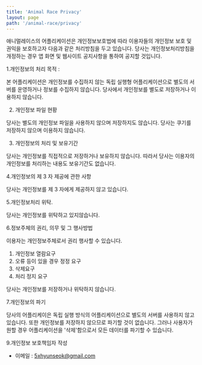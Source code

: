 ```yaml
---
title: 'Animal Race Privacy'
layout: page
path: '/animal-race/privacy'
---
```


애니멀레이스의 어플리케이션은 개인정보보호법에 따라 이용자들의 개인정보 보호 및 권익을 보호하고자 다음과 같은 처리방침을 두고 있습니다.
당사는 개인정보처리방침을 개정하는 경우 앱 화면 및 웹사이트 공지사항을 통하여 공지할 것입니다.

1.개인정보의 처리 목적 :

본 어플리케이션은 개인정보를 수집하지 않는 독립 실행형 어플리케이션으로 별도의 서버를 운영하거나 정보를 수집하지 않습니다.
당사에서 개인정보를 별도로 저장하거나 이용하지 않습니다.

2. 개인정보 파일 현황

당사는 별도의 개인정보 파일을 사용하지 않으며 저장하지도 않습니다.
당사는 쿠기를 저장하지 않으며 이용하지 않습니다.

3. 개인정보의 처리 및 보유기간

당사는 개인정보를 직접적으로 저장하거나 보유하지 않습니다.
따라서 당사는 이용자의 개인정보를 처리하는 내용도 보유기간도 없습니다.

4.개인정보의 제 3 자 제공에 관한 사항

당사는 개인정보를 제 3 자에게 제공하지 않고 있습니다.

5.개인정보처리 위탁.

당사는 개인정보를 위탁하고 있지않습니다.

6.정보주체의 권리, 의무 및 그 행사방법

이용자는 개인정보주체로서 권리 행사할 수 있습니다.

1. 개인정보 열람요구
2. 오류 등이 있을 경우 정정 요구
3. 삭제요구
4. 처리 정지 요구

당사는 개인정보를 저장하거나 위탁하지 않습니다.

7.개인정보의 파기

당사의 어플리케이은 독립 실행 방식의 어플리케이션으로 별도의 서버를 사용하지 않고있습니다.
또한 개인정보를 저장하지 않으므로 파기할 것이 없습니다.
그러나 사용자가 원할 경우 어플리케이션을 '삭제'함으로서 모든 데이터를 파기할 수 있습니다.

9.개인정보 보호책임자 작성

- 이메일 : 5xhyunseok@gmail.com
